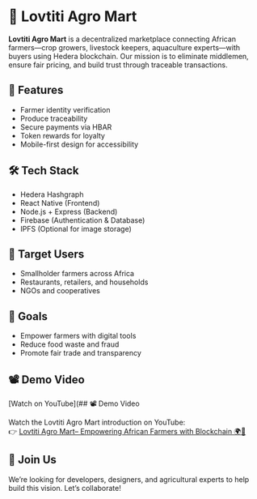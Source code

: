 # 🌾 Lovtiti Agro Mart 

**Lovtiti Agro Mart** is a decentralized marketplace connecting African farmers—crop growers, livestock keepers, aquaculture experts—with buyers using Hedera blockchain. Our mission is to eliminate middlemen, ensure fair pricing, and build trust through traceable transactions.

## 🚀 Features
- Farmer identity verification
- Produce traceability
- Secure payments via HBAR
- Token rewards for loyalty
- Mobile-first design for accessibility

## 🛠️ Tech Stack
- Hedera Hashgraph
- React Native (Frontend)
- Node.js + Express (Backend)
- Firebase (Authentication & Database)
- IPFS (Optional for image storage)

## 📍 Target Users
- Smallholder farmers across Africa
- Restaurants, retailers, and households
- NGOs and cooperatives

## 🎯 Goals
- Empower farmers with digital tools
- Reduce food waste and fraud
- Promote fair trade and transparency

## 📽️ Demo Video
[Watch on YouTube](## 📽️ Demo Video

Watch the Lovtiti Agro Mart introduction on YouTube:  
👉 [Lovtiti Agro Mart– Empowering African Farmers with Blockchain 🌍🌾](https://youtube.com/shorts/C6lBP8DBQ6k?si=jNyXDb96iVu5fGAZ)

## 🤝 Join Us
We’re looking for developers, designers, and agricultural experts to help build this vision. Let’s collaborate!
